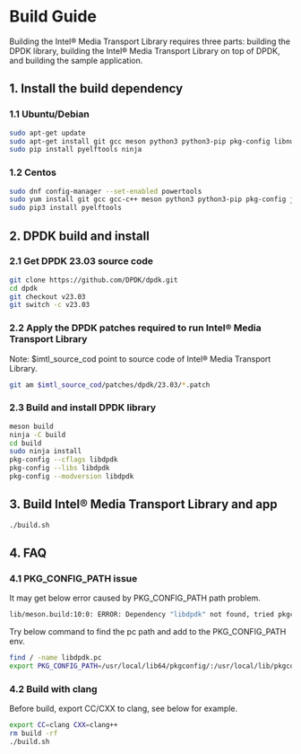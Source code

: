 # Build Guide

Building the Intel® Media Transport Library requires three parts: building the DPDK library, building the Intel® Media Transport Library on top of DPDK, and building the sample application.

## 1. Install the build dependency

### 1.1 Ubuntu/Debian

```bash
sudo apt-get update
sudo apt-get install git gcc meson python3 python3-pip pkg-config libnuma-dev libjson-c-dev libpcap-dev libgtest-dev libsdl2-dev libsdl2-ttf-dev libssl-dev libgmp-dev
sudo pip install pyelftools ninja
```

### 1.2 Centos

```bash
sudo dnf config-manager --set-enabled powertools
sudo yum install git gcc gcc-c++ meson python3 python3-pip pkg-config json-c-devel libpcap-devel gtest-devel SDL2-devel openssl-devel numactl-devel libasan
sudo pip3 install pyelftools
```

## 2. DPDK build and install

### 2.1 Get DPDK 23.03 source code

```bash
git clone https://github.com/DPDK/dpdk.git
cd dpdk
git checkout v23.03
git switch -c v23.03
```

### 2.2 Apply the DPDK patches required to run Intel® Media Transport Library

Note: $imtl_source_cod point to source code of Intel® Media Transport Library.
```bash
git am $imtl_source_cod/patches/dpdk/23.03/*.patch
```

### 2.3 Build and install DPDK library

```bash
meson build
ninja -C build
cd build
sudo ninja install
pkg-config --cflags libdpdk
pkg-config --libs libdpdk
pkg-config --modversion libdpdk
```

## 3. Build Intel® Media Transport Library and app

```bash
./build.sh
```

## 4. FAQ

### 4.1 PKG_CONFIG_PATH issue

It may get below error caused by PKG_CONFIG_PATH path problem.

```bash
lib/meson.build:10:0: ERROR: Dependency "libdpdk" not found, tried pkgconfig
```

Try below command to find the pc path and add to the PKG_CONFIG_PATH env.

```bash
find / -name libdpdk.pc
export PKG_CONFIG_PATH=/usr/local/lib64/pkgconfig/:/usr/local/lib/pkgconfig/
```

### 4.2 Build with clang

Before build, export CC/CXX to clang, see below for example.

```bash
export CC=clang CXX=clang++
rm build -rf
./build.sh
```
